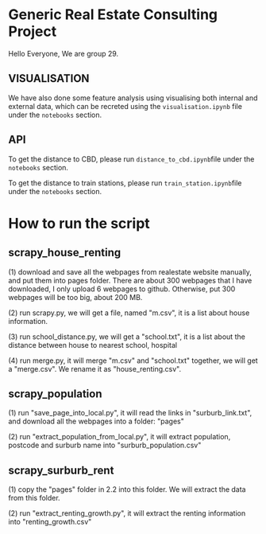# Generic Real Estate Consulting Project

Hello Everyone, 
We are group 29.

## VISUALISATION

We have also done some feature analysis using visualising both internal and external data, which can be recreted using the `visualisation.ipynb` file under the `notebooks` section.

## API

To get the distance to CBD, please run `distance_to_cbd.ipynb`file under the `notebooks` section.

To get the distance to train stations, please run `train_station.ipynb`file under the `notebooks` section.

#  How to run the script

##  scrapy_house_renting

(1) download and save all the webpages from realestate website manually, and put them into pages folder.
There are about 300 webpages that I have downloaded, I only upload 6 webpages to github. Otherwise, put 300 webpages will be too big, about 200 MB.

(2) run scrapy.py, we will get a file, named "m.csv", it is a list about house information.

(3) run school_distance.py, we will get a "school.txt", it is a list about the distance between house to nearest school, hospital

(4) run merge.py, it will merge "m.csv" and "school.txt" together, we will get a "merge.csv". We rename it as "house_renting.csv".


##  scrapy_population

(1) run "save_page_into_local.py", it will read the links in "surburb_link.txt", and download all the webpages into a folder: "pages"

(2) run "extract_population_from_local.py", it will extract population, postcode and surburb name into "surburb_population.csv"

##  scrapy_surburb_rent

(1) copy the "pages" folder in 2.2 into this folder. We will extract the data from this folder.

(2) run "extract_renting_growth.py", it will extract the renting information into "renting_growth.csv"